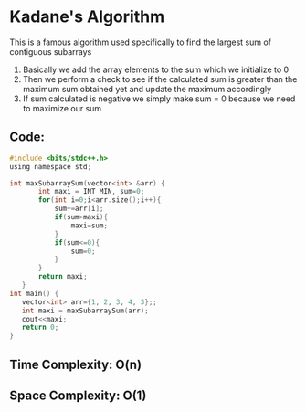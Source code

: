 # Kadane's Algorithm
This is a famous algorithm used specifically to find the largest sum of contiguous subarrays
1. Basically we add the array elements to the sum which we initialize to 0 
2. Then we perform a check to see if the calculated sum is greater than the maximum sum obtained yet and update the maximum accordingly
3. If sum calculated is negative we simply make sum = 0 because we need to maximize our sum
## Code:
 ```c
#include <bits/stdc++.h>
using namespace std;

int maxSubarraySum(vector<int> &arr) {
        int maxi = INT_MIN, sum=0;
        for(int i=0;i<arr.size();i++){
            sum+=arr[i];
            if(sum>maxi){
                maxi=sum;
            }
            if(sum<=0){
                sum=0;
            }
        }
        return maxi;
    }
int main() {
    vector<int> arr={1, 2, 3, 4, 3};;
    int maxi = maxSubarraySum(arr);
    cout<<maxi;
    return 0;
}
 ```

## Time Complexity: O(n)
## Space Complexity: O(1)
